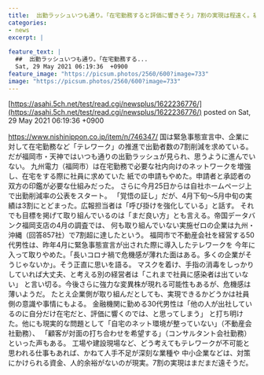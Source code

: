 ```yaml
---
title:  出勤ラッシュいつも通り。「在宅勤務すると評価に響きそう」7割の実現は程遠く。福岡市  
categories:
- news
excerpt: |
  
feature_text: |
  ##  出勤ラッシュいつも通り。「在宅勤務する...
  Sat, 29 May 2021 06:19:36  +0900
feature_image: "https://picsum.photos/2560/600?image=733"
image: "https://picsum.photos/2560/600?image=733"
---
```


[https://asahi.5ch.net/test/read.cgi/newsplus/1622236776/](https://asahi.5ch.net/test/read.cgi/newsplus/1622236776/)
posted on Sat, 29 May 2021 06:19:36  +0900

<!--more-->

https://www.nishinippon.co.jp/item/n/746347/ 国は緊急事態宣言中、企業に対して在宅勤務など「テレワーク」の推進で出勤者数の7割削減を求めている。 だが福岡市・天神ではいつも通りの出勤ラッシュが見られ、思うように進んでいない。 九州電力（福岡市）は在宅勤務で必要な社内向けのネットワークを増強し、在宅をする際に社員に求めていた 紙での申請もやめた。申請者と承認者の双方の印鑑が必要な仕組みだった。 さらに今月25日からは自社ホームページ上で出勤削減率の公表をスタート。 「覚悟の証し」だが、4月下旬〜5月中旬の実績は3割にとどまった。広報担当者は「呼び掛けを強化している」と話す。 それでも目標を掲げて取り組んでいるのは「まだ良い方」とも言える。帝国データバンク福岡支店の4月の調査では、 何も取り組んでいない実施ゼロの企業は九州・沖縄（回答857社）で7割超に達したという。 福岡市で不動産会社を経営する50代男性は、昨年4月に緊急事態宣言が出された際に導入したテレワークを 今年に入って取りやめた。「長いコロナ禍で危機感が薄れた面はある。多くの企業がそうじゃないか」。そう正直に思いを語る。 マスクを着け、手指の消毒をしっかりしていれば大丈夫、と考える別の経営者は「これまで社員に感染者は出ていない」 と言い切る。今後さらに強力な変異株が現れる可能性もあるが、危機感は薄いようだ。 たとえ企業側が取り組んだとしても、実現できるかどうかは社員側の意識や事情にもよる。 金融機関に勤める30代男性は「他の人が出社しているのに自分だけ在宅だと、評価に響くのでは、と思ってしまう」 と打ち明けた。他にも現実的な問題として「自宅のネット環境が整っていない」（不動産会社勤務）、 「顧客が対面の打ち合わせを希望する」（コンサルタント会社勤務）といった声もある。 工場や建設現場など、どう考えてもテレワークが不可能と思われる仕事もあれば、かねて人手不足が深刻な業種や 中小企業などは、対策にかけられる資金、人的余裕がないのが現実。7割の実現はまだまだ遠そうだ。
